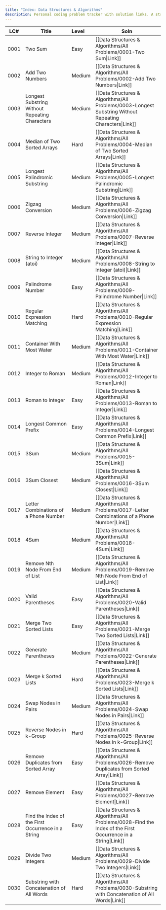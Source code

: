 ```yaml
---
title: "Index: Data Structures & Algorithms"
description: Personal coding problem tracker with solution links. A structured way to monitor progress and enhance problem-solving skills.
---
```


| LC#  | Title                                              | Level  | Soln                                                                                                        |
| ---- | -------------------------------------------------- | :----- | ----------------------------------------------------------------------------------------------------------- |
| 0001 | Two Sum                                            | Easy   | [[Data Structures & Algorithms/All Problems/0001-Two Sum\|Link]]                                            |
| 0002 | Add Two Numbers                                    | Medium | [[Data Structures & Algorithms/All Problems/0002-Add Two Numbers\|Link]]                                    |
| 0003 | Longest Substring Without Repeating Characters     | Medium | [[Data Structures & Algorithms/All Problems/0003-Longest Substring Without Repeating Characters\|Link]]     |
| 0004 | Median of Two Sorted Arrays                        | Hard   | [[Data Structures & Algorithms/All Problems/0004-Median of Two Sorted Arrays\|Link]]                        |
| 0005 | Longest Palindromic Substring                      | Medium | [[Data Structures & Algorithms/All Problems/0005-Longest Palindromic Substring\|Link]]                      |
| 0006 | Zigzag Conversion                                  | Medium | [[Data Structures & Algorithms/All Problems/0006-Zigzag Conversion\|Link]]                                  |
| 0007 | Reverse Integer                                    | Medium | [[Data Structures & Algorithms/All Problems/0007-Reverse Integer\|Link]]                                    |
| 0008 | String to Integer (atoi)                           | Medium | [[Data Structures & Algorithms/All Problems/0008-String to Integer (atoi)\|Link]]                           |
| 0009 | Palindrome Number                                  | Easy   | [[Data Structures & Algorithms/All Problems/0009-Palindrome Number\|Link]]                                  |
| 0010 | Regular Expression Matching                        | Hard   | [[Data Structures & Algorithms/All Problems/0010-Regular Expression Matching\|Link]]                        |
| 0011 | Container With Most Water                          | Medium | [[Data Structures & Algorithms/All Problems/0011-Container With Most Water\|Link]]                          |
| 0012 | Integer to Roman                                   | Medium | [[Data Structures & Algorithms/All Problems/0012-Integer to Roman\|Link]]                                   |
| 0013 | Roman to Integer                                   | Easy   | [[Data Structures & Algorithms/All Problems/0013-Roman to Integer\|Link]]                                   |
| 0014 | Longest Common Prefix                              | Easy   | [[Data Structures & Algorithms/All Problems/0014-Longest Common Prefix\|Link]]                              |
| 0015 | 3Sum                                               | Medium | [[Data Structures & Algorithms/All Problems/0015-3Sum\|Link]]                                               |
| 0016 | 3Sum Closest                                       | Medium | [[Data Structures & Algorithms/All Problems/0016-3Sum Closest\|Link]]                                       |
| 0017 | Letter Combinations of a Phone Number              | Medium | [[Data Structures & Algorithms/All Problems/0017-Letter Combinations of a Phone Number\|Link]]              |
| 0018 | 4Sum                                               | Medium | [[Data Structures & Algorithms/All Problems/0018-4Sum\|Link]]                                               |
| 0019 | Remove Nth Node From End of List                   | Medium | [[Data Structures & Algorithms/All Problems/0019-Remove Nth Node From End of List\|Link]]                   |
| 0020 | Valid Parentheses                                  | Easy   | [[Data Structures & Algorithms/All Problems/0020-Valid Parentheses\|Link]]                                  |
| 0021 | Merge Two Sorted Lists                             | Easy   | [[Data Structures & Algorithms/All Problems/0021-Merge Two Sorted Lists\|Link]]                             |
| 0022 | Generate Parentheses                               | Medium | [[Data Structures & Algorithms/All Problems/0022-Generate Parentheses\|Link]]                               |
| 0023 | Merge k Sorted Lists                               | Hard   | [[Data Structures & Algorithms/All Problems/0023-Merge k Sorted Lists\|Link]]                               |
| 0024 | Swap Nodes in Pairs                                | Medium | [[Data Structures & Algorithms/All Problems/0024-Swap Nodes in Pairs\|Link]]                                |
| 0025 | Reverse Nodes in k-Group                           | Hard   | [[Data Structures & Algorithms/All Problems/0025-Reverse Nodes in k-Group\|Link]]                           |
| 0026 | Remove Duplicates from Sorted Array                | Easy   | [[Data Structures & Algorithms/All Problems/0026-Remove Duplicates from Sorted Array\|Link]]                |
| 0027 | Remove Element                                     | Easy   | [[Data Structures & Algorithms/All Problems/0027-Remove Element\|Link]]                                     |
| 0028 | Find the Index of the First Occurrence in a String | Easy   | [[Data Structures & Algorithms/All Problems/0028-Find the Index of the First Occurrence in a String\|Link]] |
| 0029 | Divide Two Integers                                | Medium | [[Data Structures & Algorithms/All Problems/0029-Divide Two Integers\|Link]]                                |
| 0030 | Substring with Concatenation of All Words          | Hard   | [[Data Structures & Algorithms/All Problems/0030-Substring with Concatenation of All Words\|Link]]          |
